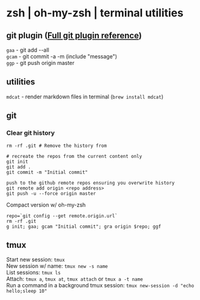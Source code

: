 # zsh  |  oh-my-zsh  |  terminal utilities

## git plugin ([Full git plugin reference](https://github.com/robbyrussell/oh-my-zsh/wiki/Plugin:git))  
`gaa` - git add --all  
`gcam` - git commit -a -m (include "message")  
`ggp` - git push origin master  

## utilities
`mdcat` - render markdown files in terminal (`brew install mdcat`)  

## git
### Clear git history
```
rm -rf .git # Remove the history from 

# recreate the repos from the current content only
git init
git add .
git commit -m "Initial commit"

push to the github remote repos ensuring you overwrite history
git remote add origin <repo address>
git push -u --force origin master
```
Compact version w/ oh-my-zsh
```
repo=`git config --get remote.origin.url`
rm -rf .git
g init; gaa; gcam "Initial commit"; gra origin $repo; ggf
```
## tmux
Start new session: `tmux`  
New session w/ name: `tmux new -s name`  
List sessions: `tmux ls`  
Attach: `tmux a`, `tmux at`, `tmux attach` or `tmux a -t name`  
Run a command in a background tmux session: `tmux new-session -d "echo hello;sleep 10"`  


